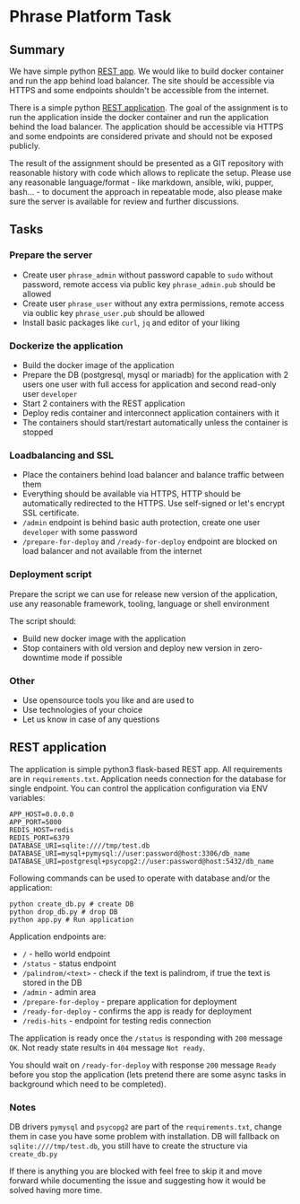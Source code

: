 # Phrase Platform Task

## Summary

We have simple python [REST app](#rest-application). We would like to build docker container and run the app behind load balancer. The site should be accessible via HTTPS and some endpoints shouldn't be accessible from the internet.

There is a simple python [REST application](#rest-application). The goal of the assignment is to run the application inside the docker container and run the application behind the load balancer. The application should be accessible via HTTPS and some endpoints are considered private and should not be exposed publicly.

The result of the assignment should be presented as a GIT repository with reasonable history with code which allows to replicate the setup. Please use any reasonable language/format - like markdown, ansible, wiki, pupper, bash... - to document the approach in repeatable mode, also please make sure the server is available for review and further discussions.

## Tasks
### Prepare the server
* Create user `phrase_admin` without password capable to `sudo` without password, remote access via public key `phrase_admin.pub` should be allowed
* Create user `phrase_user` without any extra permissions, remote access via oublic key `phrase_user.pub` should be allowed
* Install basic packages like `curl`, `jq` and editor of your liking

### Dockerize the application
* Build the docker image of the application
* Prepare the DB (postgresql, mysql or mariadb) for the application with 2 users one user with full access for application and second  read-only user `developer`
* Start 2 containers with the REST application
* Deploy redis container and interconnect application containers with it
* The containers should start/restart automatically unless the container is stopped
 
 ### Loadbalancing and SSL
* Place the containers behind load balancer and balance traffic between them
* Everything should be available via HTTPS, HTTP should be automatically redirected to the HTTPS. Use self-signed or let's encrypt SSL certificate.
* `/admin` endpoint is behind basic auth protection, create one user `developer` with some password
* `/prepare-for-deploy` and `/ready-for-deploy` endpoint are blocked on load balancer and not available from the internet

### Deployment script
Prepare the script we can use for release new version of the application, use any reasonable framework, tooling, language or shell environment

The script should:

* Build new docker image with the application
* Stop containers with old version and deploy new version in zero-downtime mode if possible

### Other
* Use opensource tools you like and are used to
* Use technologies of your choice
* Let us know in case of any questions

## REST application

The application is simple python3 flask-based REST app. All requirements are in `requirements.txt`. Application needs connection for the database for single endpoint. You can control the application configuration via ENV variables:

```
APP_HOST=0.0.0.0
APP_PORT=5000
REDIS_HOST=redis
REDIS_PORT=6379
DATABASE_URI=sqlite:////tmp/test.db
DATABASE_URI=mysql+pymysql://user:password@host:3306/db_name
DATABASE_URI=postgresql+psycopg2://user:password@host:5432/db_name
```

Following commands can be used to operate with database and/or the application:

```
python create_db.py # create DB
python drop_db.py # drop DB
python app.py # Run application
```

Application endpoints are:
* `/` - hello world endpoint
* `/status` - status endpoint
* `/palindrom/<text>` - check if the text is palindrom, if true the text is stored in the DB
* `/admin` - admin area
* `/prepare-for-deploy` - prepare application for deployment
* `/ready-for-deploy` - confirms the app is ready for deployment
* `/redis-hits` - endpoint for testing redis connection

The application is ready once the `/status` is responding with `200` message `OK`. Not ready state results in `404` message `Not ready`.

You should wait on `/ready-for-deploy` with response `200` message `Ready` before you stop the application (lets pretend there are some async tasks in background which need to be completed).

### Notes

DB drivers `pymysql` and `psycopg2` are part of the `requirements.txt`, change them in case you have some problem with installation.
DB will fallback on `sqlite:////tmp/test.db`, you still have to create the structure via `create_db.py`

If there is anything you are blocked with feel free to skip it and move forward while documenting the issue and suggesting how it would be solved having more time.
